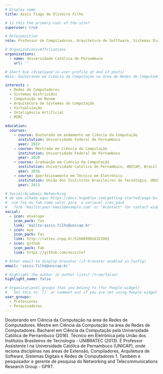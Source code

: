 ```yaml
---
# Display name
title: Assis Tiago de Oliveira Filho

# Is this the primary user of the site?
superuser: true

# Role/position
role: Professor de Compiladores, Arquitetura de Softtware, Sistemas Digitais e Redes de Computadores 1.

# Organizations/Affiliations
organizations:
  - name: Universidade Católica de Pernambuco
    url: ''

# Short bio (displayed in user profile at end of posts)
#bio: Doutorando em Ciência da Computação na área de Redes de Computadores. Mestre em Ciência da Computação na área de Redes de Computadores. Bacharel em Ciência da Computação pela Universidade Católica de Pernambuco (2016). Técnico em Eletrônica pela União dos Institutos Brasileiros de Tecnologia - UNIBRATEC (2013). É Professor Assistente I na Universidade Católica de Pernambuco (UNICAP), onde leciona disciplinas nas áreas de Extensão, Compiladores, Arquitetura de Software, Sistemas Digitais e Redes de Computadores 1. Também é pesquisador e gerente de pesquisa do Networking and Telecommunications Research Group - GPRT.

interests :
  - Redes de Computadores
  - Sistemas Distriuidos
  - Computação em Nuvem
  - Arquitetura de Sistemas de Computação
  - Virtualização
  - Inteligência Artificial
  - MIRC
  
education:
  courses:
    - course: Doutorado em andamento em Ciência da Computação
      institution: Universidade Federal de Pernambuco
      year: 2022
    - course: Mestrado em Ciência da Computação
      institution: Universidade Federal de Pernambuco
      year: 2020
    - course: Graduação em Ciência da Computação
      institution: Universidade Católica de Pernambuco, UNICAP, Brasil
      year: 2016
    - course: Aperfeiçoamento em Técnico em Eletrônica
      institution: União dos Institutos Brasileiros de Tecnologia, UNIBRATEC
      year: 2013

# Social/Academic Networking
# de uma olhada aqui https://docs.hugoblox.com/getting-started/page-builder/#icons
#  use fas ou fab como valor para  a variavel icon_pack
#   form "mailto:your-email@example.com" or "#contact" for contact widget.
social:
  - icon: envelope
    icon_pack: fas
    link: 'mailto:assis.filho@unicap.br'
  - icon: eye
    icon_pack: fas
    link: http://lattes.cnpq.br/5160899016322802
  - icon: github
    icon_pack: fab
    link: https://github.com/assistof

# Enter email to display Gravatar (if Gravatar enabled in Config)
email: 'assis.filho@unicap.br'

# Highlight the author in author lists? (true/false)
highlight_name: false

# Organizational groups that you belong to (for People widget)
#   Set this to `[]` or comment out if you are not using People widget.
user_groups:
  - Professores
  - Pesquisadores
---
```


Doutorando em Ciência da Computação na área de Redes de Computadores. Mestre em Ciência da Computação na área de Redes de Computadores. Bacharel em Ciência da Computação pela Universidade Católica de Pernambuco (2016). Técnico em Eletrônica pela União dos Institutos Brasileiros de Tecnologia - UNIBRATEC (2013). É Professor Assistente I na Universidade Católica de Pernambuco (UNICAP), onde leciona disciplinas nas áreas de Extensão, Compiladores, Arquitetura de Software, Sistemas Digitais e Redes de Computadores 1. Também é pesquisador e gerente de pesquisa do Networking and Telecommunications Research Group - GPRT.